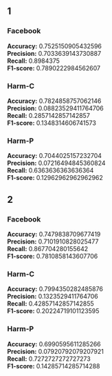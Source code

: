 ## 1

### Facebook   
**Accuracy:** 0.7525150905432596    
**Precision:** 0.7033639143730887   
**Recall:** 0.8984375   
**F1-score:** 0.7890222984562607    

### Harm-C
**Accuracy:** 0.7824858757062146    
**Precision:** 0.08823529411764706  
**Recall:** 0.2857142857142857  
**F1-score:** 0.1348314606741573    

### Harm-P
**Accuracy:** 0.7044025157232704    
**Precision:** 0.07216494845360824  
**Recall:** 0.6363636363636364  
**F1-score:** 0.12962962962962962   


## 2

### Facebook   
**Accuracy:** 0.7479838709677419    
**Precision:** 0.7101910828025477   
**Recall:** 0.867704280155642   
**F1-score:** 0.7810858143607706    

### Harm-C
**Accuracy:** 0.7994350282485876    
**Precision:** 0.1323529411764706  
**Recall:** 0.42857142857142855  
**F1-score:** 0.20224719101123595    

### Harm-P
**Accuracy:** 0.6990595611285266    
**Precision:** 0.07920792079207921  
**Recall:** 0.7272727272727273  
**F1-score:** 0.14285714285714288   